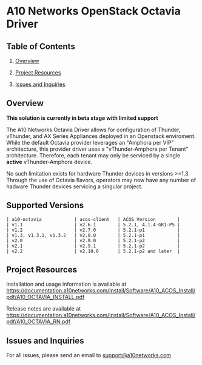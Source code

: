 # A10 Networks OpenStack Octavia Driver

## Table of Contents
1. [Overview](#Overview)

2. [Project Resources](#Project-Resources)

3. [Issues and Inquiries](#Issues-and-Inquiries)

## Overview

**This solution is currently in beta stage with limited support**

The A10 Networks Octavia Driver allows for configuration of Thunder, vThunder, and AX Series Appliances deployed in
an Openstack enviroment. While the default Octavia provider leverages an "Amphora per VIP" architecture,
this provider driver uses a "vThunder-Amphora per Tenant" architecture. Therefore, each tenant may only be serviced by a single
**active** vThunder-Amphora device.

No such limitation exists for hardware Thunder devices in versions >=1.3. Through the use of Octavia flavors, operators may now have any number of hadware Thunder devices servicing a singular project.

## Supported Versions

```
| a10-octavia            | acos-client   | ACOS Version        |
| v1.1                   | v2.6.1        | 5.2.1, 4.1.4-GR1-P5 |
| v1.2                   | v2.7.0        | 5.2.1-p1            |
| v1.3, v1.3.1, v1.3.2   | v2.8.0        | 5.2.1-p1            |
| v2.0                   | v2.9.0        | 5.2.1-p2            |
| v2.1                   | v2.9.1        | 5.2.1-p2            |
| v2.2                   | v2.10.0       | 5.2.1-p2 and later  |
```

## Project Resources

Installation and usage information is available at https://documentation.a10networks.com/Install/Software/A10_ACOS_Install/pdf/A10_OCTAVIA_INSTALL.pdf

Release notes are available at https://documentation.a10networks.com/Install/Software/A10_ACOS_Install/pdf/A10_OCTAVIA_RN.pdf

## Issues and Inquiries
For all issues, please send an email to support@a10networks.com 
